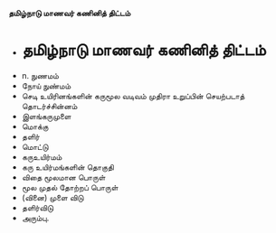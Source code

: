 **தமிழ்நாடு மாணவர் கணினித் திட்டம்**
- # தமிழ்நாடு மாணவர் கணினித் திட்டம்
- n. நுணமம்
- நோய் நுண்மம்
- செடி உயிரினங்களின் கருமூல வடிவம் முதிரா உறுப்பின் செயற்படாத் தொடர்ச்சின்னம்
- இளங்கருமுளை
- மொக்கு
- தளிர்
- மொட்டு
- கருஉயிர்மம்
- கரு உயிர்மங்களின் தொகுதி
- விதை மூலமான பொருள்
- மூல முதல் தோற்றப் பொருள்
- (வினை) முளை விடு
- தளிர்விடு
- அரும்பு.

